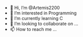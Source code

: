 - 👋 Hi, I’m @Artemis2200
- 👀 I’m interested in Programming
- 🌱 I’m currently learning C
- 💞️ I’m looking to collaborate on ...
- 📫 How to reach me ...

<!---
Artemis2200/Artemis2200 is a ✨ special ✨ repository because its `README.md` (this file) appears on your GitHub profile.
You can click the Preview link to take a look at your changes.
--->
